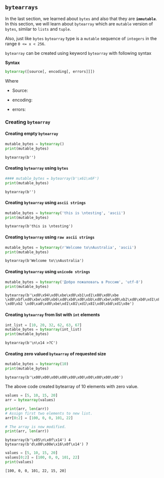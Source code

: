
## `bytearrays`

In the last section, we learned about `bytes` and also that they are **`immutable`**. In this section, we will learn about `bytearray` which are `mutable` version of `bytes`, similar to `lists` and `tuple`. 

Also, just like `bytes` `bytearray` type is a `mutable` sequence of `integers` in the range `0 <= x < 256`. 

`bytearray` can be created using keyword `bytearray` with following syntax

**Syntax**

```python
bytearray([source[, encoding[, errors]]])
```

Where
- Source:

- encoding:

- errors:

### Creating `bytearray`

#### Creating empty `bytearray`


```python
mutable_bytes = bytearray()
print(mutable_bytes)
```

    bytearray(b'')


#### Creating `bytearray` using `bytes` 


```python
#### mutable_bytes = bytearray(b'\x61\x6F')
print(mutable_bytes)
```

    bytearray(b'')


#### Creating `bytearray` using `ascii strings`


```python
mutable_bytes = bytearray('this is \ntesting', 'ascii')
print(mutable_bytes)
```

    bytearray(b'this is \ntesting')


#### Creating `bytearray` using `raw ascii strings`


```python
mutable_bytes = bytearray(r'Welcome to\nAustralia', 'ascii')
print(mutable_bytes)
```

    bytearray(b'Welcome to\\nAustralia')


#### Creating `bytearray` using `unicode strings`


```python
mutable_bytes = bytearray('Добро пожаловать в Россию', 'utf-8')
print(mutable_bytes)
```

    bytearray(b'\xd0\x94\xd0\xbe\xd0\xb1\xd1\x80\xd0\xbe \xd0\xbf\xd0\xbe\xd0\xb6\xd0\xb0\xd0\xbb\xd0\xbe\xd0\xb2\xd0\xb0\xd1\x82\xd1\x8c \xd0\xb2 \xd0\xa0\xd0\xbe\xd1\x81\xd1\x81\xd0\xb8\xd1\x8e')


#### Creating `bytearray` from list with `int` elements


```python
int_list = [10, 20, 32, 62, 63, 67]
mutable_bytes = bytearray(int_list)
print(mutable_bytes)
```

    bytearray(b'\n\x14 >?C')


#### Creating zero valued `bytearray` of requested size


```python
mutable_bytes = bytearray(10)
print(mutable_bytes)
```

    bytearray(b'\x00\x00\x00\x00\x00\x00\x00\x00\x00\x00')


The above code created bytearray of 10 elements with zero value.


```python
values = [5, 10, 15, 20]
arr = bytearray(values)

print(arr, len(arr))
# Assign first two elements to new list.
arr[0:2] = [100, 0, 0, 101, 22]

# The array is now modified.
print(arr, len(arr))

```

    bytearray(b'\x05\n\x0f\x14') 4
    bytearray(b'd\x00\x00e\x16\x0f\x14') 7



```python
values = [5, 10, 15, 20]
values[0:2] = [100, 0, 0, 101, 22]
print(values)
```

    [100, 0, 0, 101, 22, 15, 20]

